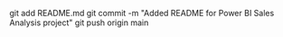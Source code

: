 git add README.md
git commit -m "Added README for Power BI Sales Analysis project"
git push origin main
